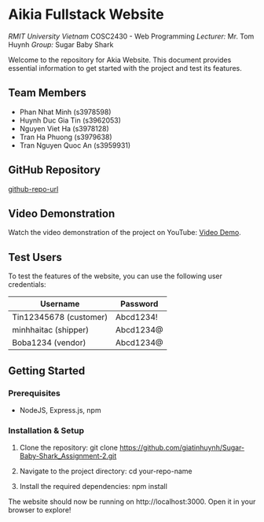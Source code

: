 # Aikia Fullstack Website
*RMIT University Vietnam* COSC2430 - Web Programming
*Lecturer:* Mr. Tom Huynh
*Group:* Sugar Baby Shark

Welcome to the repository for Akia Website. This document provides essential information to get started with the project and test its features.

## Team Members
- Phan Nhat Minh (s3978598)
- Huynh Duc Gia Tin (s3962053)
- Nguyen Viet Ha (s3978128)
- Tran Ha Phuong (s3979638)
- Tran Nguyen Quoc An (s3959931)


## GitHub Repository

[github-repo-url](https://github.com/giatinhuynh/Sugar-Baby-Shark_Assignment-2)

## Video Demonstration

Watch the video demonstration of the project on YouTube: [Video Demo](https://www.youtube.com/watch?v=your-video-id).

## Test Users

To test the features of the website, you can use the following user credentials:

| Username | Password |
|----------|----------|
| Tin12345678 (customer)| Abcd1234!  |
| minhhaitac (shipper) | Abcd1234@  |
| Boba1234 (vendor)   | Abcd1234@  |


## Getting Started

### Prerequisites

- NodeJS, Express.js, npm

### Installation & Setup

1. Clone the repository:
    git clone https://github.com/giatinhuynh/Sugar-Baby-Shark_Assignment-2.git

2. Navigate to the project directory:
    cd your-repo-name

3. Install the required dependencies:
    npm install

The website should now be running on http://localhost:3000. Open it in your browser to explore!

